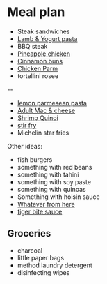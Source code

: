 # Meal plan

- Steak sandwiches
- [Lamb & Yogurt pasta](https://www.bonappetit.com/recipe/spiced-lamb-and-dill-yogurt-pasta)
- BBQ steak
- [Pineapple chicken](https://www.bonappetit.com/recipe/pan-roasted-chicken-with-pineapple-chile-glaze)
- [Cinnamon buns](https://www.bonappetit.com/recipe/cinnamon-date-sticky-buns)
- [Chicken Parm](https://www.bonappetit.com/recipe/bas-best-chicken-parm)
- tortellini rosee

--

- [lemon parmesean pasta](https://www.bonappetit.com/recipe/pasta-with-brown-butter-whole-lemon-and-parmesan)
- [Adult Mac & cheese](https://www.bonappetit.com/recipe/adult-mac-and-cheese)
- [Shrimp Quinoi](https://www.bonappetit.com/story/indian-ish-shrimp-quinoa-pulao)
- [stir fry](https://www.bonappetit.com/recipe/spicy-chicken-stir-fry-with-celery-and-peanuts)
- Michelin star fries

Other ideas:

- fish burgers
- something with red beans
- something with tahini
- something with soy paste
- something with quinoas
- Something with hoisin sauce
- [Whatever from here](https://www.bonappetit.com/story/yia-vang-hmong-cuisine)
- [tiger bite sauce](https://www.bonappetit.com/recipe/tri-tip-steak-with-tiger-bite-sauce)

## Groceries

- charcoal
- little paper bags
- method laundry detergent
- disinfecting wipes
